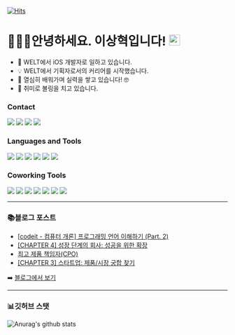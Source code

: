 <!--
**sanghyuk-e/sanghyuk-e** is a ✨ _special_ ✨ repository because its `README.md` (this file) appears on your GitHub profile.

Here are some ideas to get you started:

- 🔭 I’m currently working on ...
- 🌱 I’m currently learning ...
- 👯 I’m looking to collaborate on ...
- 🤔 I’m looking for help with ...
- 💬 Ask me about ...
- 📫 How to reach me: ...
- 😄 Pronouns: ...
- ⚡ Fun fact: ...
-->

[![Hits](https://hits.seeyoufarm.com/api/count/incr/badge.svg?url=https%3A%2F%2Fgithub.com%2Fsanghyuk-e%2Fhit-counter&count_bg=%2379C83D&title_bg=%23555555&icon=github.svg&icon_color=%23E7E7E7&title=sanghyuk-e&edge_flat=false)](https://hits.seeyoufarm.com)

# 🧑🏻‍💻안녕하세요. 이상혁입니다! <a href="https://www.sanghyuk.dev/"><img src="https://media.giphy.com/media/hvRJCLFzcasrR4ia7z/giphy.gif" width="25px"></a>


- 📱 WELT에서 iOS 개발자로 일하고 있습니다.
- 💡 WELT에서 기획자로서의 커리어를 시작했습니다.
- 🌱 열심히 배워가며 실력을 쌓고 있습니다! 🤓
- 🎳 취미로 볼링을 치고 있습니다.

### Contact

<a href="https://sanghyuk.dev/"><img src="https://img.shields.io/badge/Blog-CC0000?style=flat-square&logo=Jekyll&logoColor=white&link=https://sanghyuk.dev/"/></a>
<a href="https://www.linkedin.com/in/sanghyuk-lee/"><img src="https://img.shields.io/badge/LinkedIn-0077B5?style=flat-square&logo=LinkedIn&logoColor=white&link=https://www.linkedin.com/in/sanghyuk-lee/"/></a>
<a href="https://www.instagram.com/sanghyuk.e/"><img src="https://img.shields.io/badge/Instagram-E4405F?style=flat-square&logo=Instagram&logoColor=white&link=https://www.instagram.com/sanghyuk.e/"/></a>
<a href="mailto:sanghyuk.eee@gmail.com"><img src="https://img.shields.io/badge/Gmail-D14836?style=flat-square&logo=Gmail&logoColor=white&link=mailto:sanghyuk.eee@gmail.com"/></a>

### Languages and Tools

<img src="https://img.shields.io/badge/Swift-FA7343?style=flat-square&logo=Swift&logoColor=white"/> <img src="https://img.shields.io/badge/JSON-000000?style=flat-square&logo=JSON&logoColor=white"/> <img src="https://img.shields.io/badge/JavaScript-F7DF1E?style=flat-square&logo=JavaScript&logoColor=white"/> <img src="https://img.shields.io/badge/HTML5-E34F26?style=flat-square&logo=HTML5&logoColor=white"/> <img src="https://img.shields.io/badge/MySQL-4479A1?style=flat-square&logo=MySQL&logoColor=white"/> <img src="https://img.shields.io/badge/SQLite-003B57?style=flat-square&logo=SQLite&logoColor=white"/>

### Coworking Tools
<img src="https://img.shields.io/badge/Git-F05032?style=flat-square&logo=Git&logoColor=white"/> <img src="https://img.shields.io/badge/GitHub-181717?style=flat-square&logo=GitHub&logoColor=white"/> <img src="https://img.shields.io/badge/Slack-4A154B?style=flat-square&logo=Slack&logoColor=white"/> <img src="https://img.shields.io/badge/Confluence-172B4D?style=flat-square&logo=Confluence&logoColor=white"/> <img src="https://img.shields.io/badge/Jira-0052CC?style=flat-square&logo=Jira&logoColor=white"/> <img src="https://img.shields.io/badge/Bitbucket-0052CC?style=flat-square&logo=Bitbucket&logoColor=white"/> <img src="https://img.shields.io/badge/Figma-F24E1E?style=flat-square&logo=Figma&logoColor=white"/>
<br />

---

### 📚블로그 포스트
<!-- BLOG-POST-LIST:START -->
- [[codeit - 컴퓨터 개론] 프로그래밍 언어 이해하기 (Part. 2)](https://sanghyuk.dev/codeit/4/)
- [[CHAPTER 4] 성장 단계의 회사: 성공을 위한 확장](https://sanghyuk.dev/product%20manager/5/)
- [최고 제품 책임자(CPO)](https://sanghyuk.dev/product%20manager/6/)
- [[CHAPTER 3] 스타트업: 제품/시장 궁합 찾기](https://sanghyuk.dev/product%20manager/4/)
<!-- BLOG-POST-LIST:END -->
➡️ [블로그에서 보기](https://sanghyuk.dev/)

---
### 📊깃허브 스탯

![Anurag's github stats](https://github-readme-stats.vercel.app/api/?username=sanghyuk-e&show_icons=true&title_color=fff&icon_color=79ff97&text_color=9f9f9f&bg_color=151515&hide=prs,issues)
